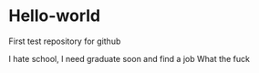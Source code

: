 # Hello-world
First test repository for github

I hate school, I need graduate soon and find a job
What the fuck

